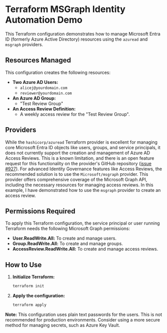 # Terraform MSGraph Identity Automation Demo

This Terraform configuration demonstrates how to manage Microsoft Entra ID (formerly Azure Active Directory) resources using the `azuread` and `msgraph` providers.

## Resources Managed

This configuration creates the following resources:

*   **Two Azure AD Users:**
    *   `alicej@yourdomain.com`
    *   `reviewer@yourdomain.com`
*   **An Azure AD Group:**
    *   "Test Review Group"
*   **An Access Review Definition:**
    *   A weekly access review for the "Test Review Group".

## Providers

While the `hashicorp/azuread` Terraform provider is excellent for managing core Microsoft Entra ID objects like users, groups, and service principals, it does not currently support the creation and management of Azure AD Access Reviews. This is a known limitation, and there is an open feature request for this functionality on the provider's GitHub repository ([issue #927](https://github.com/hashicorp/terraform-provider-azuread/issues/927)). For advanced Identity Governance features like Access Reviews, the recommended solution is to use the `Microsoft/msgraph` provider. This provider offers comprehensive coverage of the Microsoft Graph API, including the necessary resources for managing access reviews. In this example, I have demonstrated how to use the `msgraph` provider to create an access review.

## Permissions Required

To apply this Terraform configuration, the service principal or user running Terraform needs the following Microsoft Graph permissions:

*   **User.ReadWrite.All:** To create and manage users.
*   **Group.ReadWrite.All:** To create and manage groups.
*   **AccessReview.ReadWrite.All:** To create and manage access reviews.

## How to Use

1.  **Initialize Terraform:**
    ```bash
    terraform init
    ```
2.  **Apply the configuration:**
    ```bash
    terraform apply
    ```

**Note:** This configuration uses plain text passwords for the users. This is not recommended for production environments. Consider using a more secure method for managing secrets, such as Azure Key Vault.
